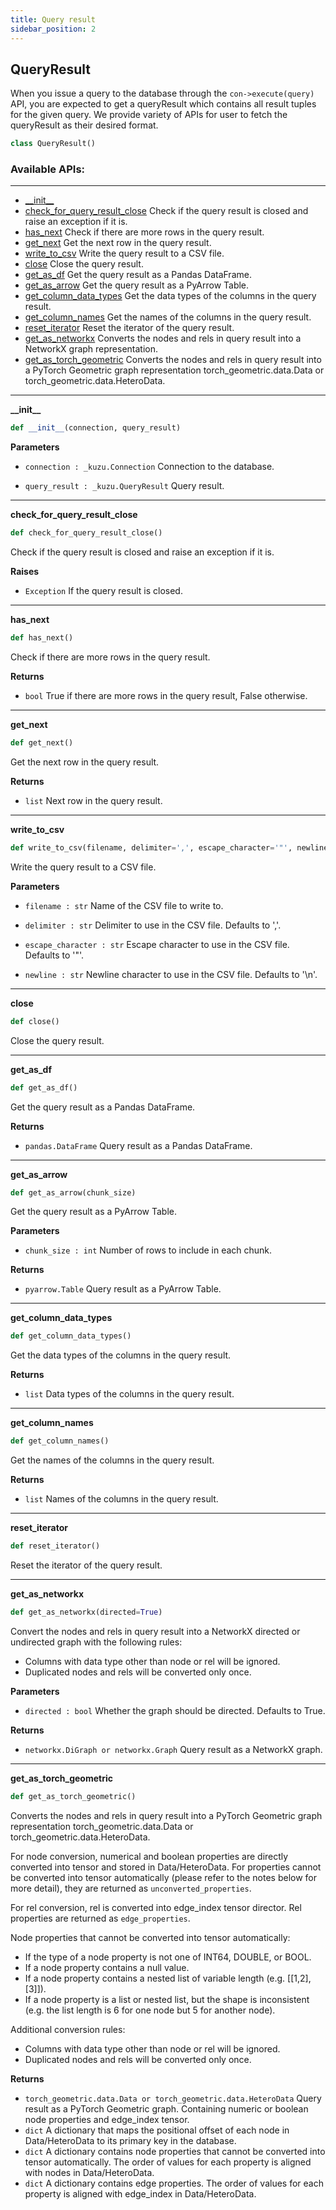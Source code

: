 ```yaml
---
title: Query result
sidebar_position: 2
---
```


<a id="query_result.QueryResult"></a>

## QueryResult
When you issue a query to the database through the `con->execute(query)` API, you are expected to get a queryResult which contains all result tuples for the given query.
We provide variety of APIs for user to fetch the queryResult as their desired format.

```python
class QueryResult()
```

### Available APIs:
-------
* [\_\_init\_\_](#query_result.QueryResult.__init__)
* [check\_for\_query\_result\_close](#query_result.QueryResult.check_for_query_result_close) Check if the query result is closed and raise an exception if it is.
* [has\_next](#query_result.QueryResult.has_next) Check if there are more rows in the query result. 
* [get\_next](#query_result.QueryResult.get_next) Get the next row in the query result.
* [write\_to\_csv](#query_result.QueryResult.write_to_csv) Write the query result to a CSV file.
* [close](#query_result.QueryResult.close) Close the query result.
* [get\_as\_df](#query_result.QueryResult.get_as_df) Get the query result as a Pandas DataFrame.
* [get\_as\_arrow](#query_result.QueryResult.get_as_arrow) Get the query result as a PyArrow Table.
* [get\_column\_data\_types](#query_result.QueryResult.get_column_data_types) Get the data types of the columns in the query result.
* [get\_column\_names](#query_result.QueryResult.get_column_names) Get the names of the columns in the query result.
* [reset\_iterator](#query_result.QueryResult.reset_iterator) Reset the iterator of the query result.
* [get\_as\_networkx](#query_result.QueryResult.get_as_networkx) Converts the nodes and rels in query result into a NetworkX graph representation.
* [get\_as\_torch\_geometric](#query_result.QueryResult.get_as_torch_geometric) Converts the nodes and rels in query result into a PyTorch Geometric graph representation torch_geometric.data.Data or torch_geometric.data.HeteroData.

----

<a id="query_result.QueryResult.__init__"></a>

**\_\_init\_\_**

```python
def __init__(connection, query_result)
```

**Parameters**
- `connection : _kuzu.Connection` Connection to the database.

- `query_result : _kuzu.QueryResult` Query result.

----

<a id="query_result.QueryResult.check_for_query_result_close"></a>

**check\_for\_query\_result\_close**

```python
def check_for_query_result_close()
```

Check if the query result is closed and raise an exception if it is.

**Raises**
- `Exception` If the query result is closed.

----

<a id="query_result.QueryResult.has_next"></a>

**has\_next**

```python
def has_next()
```

Check if there are more rows in the query result.

**Returns**
- `bool` True if there are more rows in the query result, False otherwise.

----

<a id="query_result.QueryResult.get_next"></a>

**get\_next**

```python
def get_next()
```

Get the next row in the query result.

**Returns**
- `list` Next row in the query result.

----

<a id="query_result.QueryResult.write_to_csv"></a>

**write\_to\_csv**

```python
def write_to_csv(filename, delimiter=',', escape_character='"', newline='\n')
```

Write the query result to a CSV file.

**Parameters**
- `filename : str` Name of the CSV file to write to.

- `delimiter : str` Delimiter to use in the CSV file. Defaults to ','.

- `escape_character : str` Escape character to use in the CSV file. Defaults to '"'.

- `newline : str` Newline character to use in the CSV file. Defaults to '\n'.

----

<a id="query_result.QueryResult.close"></a>

**close**

```python
def close()
```

Close the query result.

----

<a id="query_result.QueryResult.get_as_df"></a>

**get\_as\_df**

```python
def get_as_df()
```

Get the query result as a Pandas DataFrame.

**Returns**
- `pandas.DataFrame` Query result as a Pandas DataFrame.

----

<a id="query_result.QueryResult.get_as_arrow"></a>

**get\_as\_arrow**

```python
def get_as_arrow(chunk_size)
```

Get the query result as a PyArrow Table.

**Parameters**
- `chunk_size : int` Number of rows to include in each chunk.

**Returns**
- `pyarrow.Table` Query result as a PyArrow Table.

----

<a id="query_result.QueryResult.get_column_data_types"></a>

**get\_column\_data\_types**

```python
def get_column_data_types()
```

Get the data types of the columns in the query result.

**Returns**
- `list` Data types of the columns in the query result.

----

<a id="query_result.QueryResult.get_column_names"></a>

**get\_column\_names**

```python
def get_column_names()
```

Get the names of the columns in the query result.

**Returns**
- `list` Names of the columns in the query result.

----

<a id="query_result.QueryResult.reset_iterator"></a>

**reset\_iterator**

```python
def reset_iterator()
```

Reset the iterator of the query result.

----

<a id="query_result.QueryResult.get_as_networkx"></a>

**get\_as\_networkx**

```python
def get_as_networkx(directed=True)
```

Convert the nodes and rels in query result into a NetworkX directed or undirected graph
with the following rules:
- Columns with data type other than node or rel will be ignored.
- Duplicated nodes and rels will be converted only once.

**Parameters**
- `directed : bool` Whether the graph should be directed. Defaults to True.

**Returns**
- `networkx.DiGraph or networkx.Graph` Query result as a NetworkX graph.

----

<a id="query_result.QueryResult.get_as_torch_geometric"></a>

**get\_as\_torch\_geometric**

```python
def get_as_torch_geometric()
```

Converts the nodes and rels in query result into a PyTorch Geometric graph representation
torch_geometric.data.Data or torch_geometric.data.HeteroData.

For node conversion, numerical and boolean properties are directly converted into tensor and stored in Data/HeteroData. For properties cannot be converted into tensor automatically (please refer to the notes below for more detail), they are returned as `unconverted_properties`.

For rel conversion, rel is converted into edge_index tensor director. Rel properties are returned as `edge_properties`.

Node properties that cannot be converted into tensor automatically:
- If the type of a node property is not one of INT64, DOUBLE, or BOOL.
- If a node property contains a null value.
- If a node property contains a nested list of variable length (e.g. [[1,2],[3]]).
- If a node property is a list or nested list, but the shape is inconsistent (e.g. the list length is 6 for one node but 5 for another node).

Additional conversion rules:
- Columns with data type other than node or rel will be ignored.
- Duplicated nodes and rels will be converted only once.

**Returns**
- `torch_geometric.data.Data or torch_geometric.data.HeteroData` Query result as a PyTorch Geometric graph. Containing numeric or boolean node properties and edge_index tensor.
- `dict` A dictionary that maps the positional offset of each node in Data/HeteroData to its primary key in the database.
- `dict` A dictionary contains node properties that cannot be converted into tensor automatically. The order of values for each property is aligned with nodes in Data/HeteroData.
- `dict` A dictionary contains edge properties. The order of values for each property is aligned with edge_index in Data/HeteroData.
